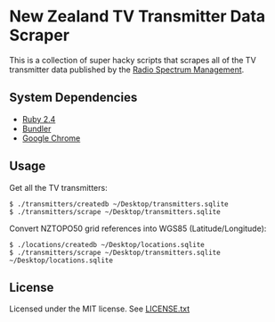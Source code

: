 # New Zealand TV Transmitter Data Scraper

This is a collection of super hacky scripts that scrapes all of the TV
transmitter data published by the [Radio Spectrum Management](https://www.rsm.govt.nz).

## System Dependencies

* [Ruby 2.4](https://www.ruby-lang.org)
* [Bundler](https://rubygems.org/gems/bundler)
* [Google Chrome](https://www.google.com/chrome/browser/desktop/index.html)

## Usage

Get all the TV transmitters:

    $ ./transmitters/createdb ~/Desktop/transmitters.sqlite
    $ ./transmitters/scrape ~/Desktop/transmitters.sqlite

Convert NZTOPO50 grid references into WGS85 (Latitude/Longitude):

    $ ./locations/createdb ~/Desktop/locations.sqlite
    $ ./transmitters/scrape ~/Desktop/transmitters.sqlite ~/Desktop/locations.sqlite

## License

Licensed under the MIT license. See [LICENSE.txt](LICENSE.txt)
